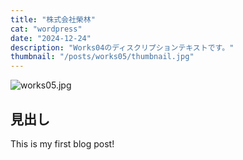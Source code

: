 ```yaml
---
title: "株式会社榮林"
cat: "wordpress"
date: "2024-12-24"
description: "Works04のディスクリプションテキストです。"
thumbnail: "/posts/works05/thumbnail.jpg"
---
```


![works05.jpg](/hirokiishida/posts/works05/thumbnail.jpg)

## 見出し

This is my first blog post!